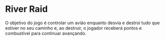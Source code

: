# River Raid
O objetivo do jogo é controlar um avião enquanto desvia e destroi tudo que estiver no seu caminho e, ao destruir, o jogador receberá pontos e combustível para continuar avançando.
